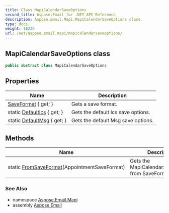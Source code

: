 ```yaml
---
title: Class MapiCalendarSaveOptions
second_title: Aspose.Email for .NET API Reference
description: Aspose.Email.Mapi.MapiCalendarSaveOptions class. 
type: docs
weight: 18230
url: /net/aspose.email.mapi/mapicalendarsaveoptions/
---
```

## MapiCalendarSaveOptions class

```csharp
public abstract class MapiCalendarSaveOptions
```

## Properties

| Name | Description |
| --- | --- |
| [SaveFormat](../../aspose.email.mapi/mapicalendarsaveoptions/saveformat/) { get; } | Gets a save format. |
| static [DefaultIcs](../../aspose.email.mapi/mapicalendarsaveoptions/defaultics/) { get; } | Gets the default Ics save options. |
| static [DefaultMsg](../../aspose.email.mapi/mapicalendarsaveoptions/defaultmsg/) { get; } | Gets the default Msg save options. |

## Methods

| Name | Description |
| --- | --- |
| static [FromSaveFormat](../../aspose.email.mapi/mapicalendarsaveoptions/fromsaveformat/)(AppointmentSaveFormat) | Gets the MapiCalendarSaveOptions from SaveFormat. |

### See Also

* namespace [Aspose.Email.Mapi](../../aspose.email.mapi/)
* assembly [Aspose.Email](../../)


